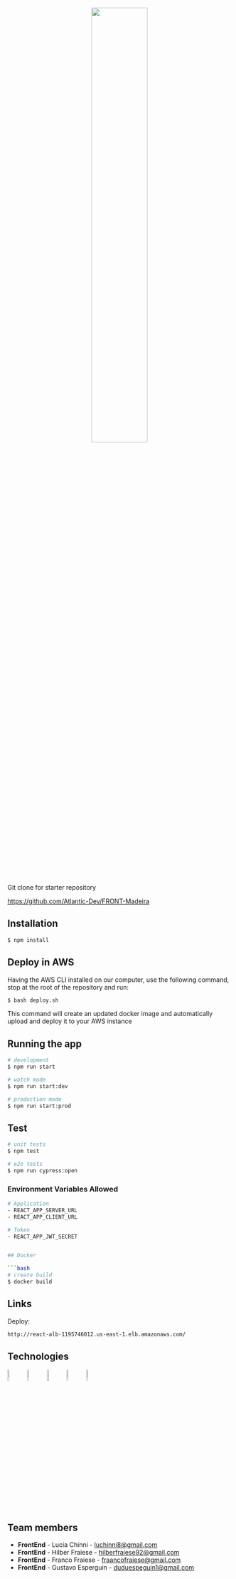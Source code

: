 <p align="center">
<code>
<img width="50%"heigth="50%" src="https://res.cloudinary.com/db0jqczp4/image/upload/v1663529605/Banner.45044716e3473aa288dd_wei4gu.png">
</code>
</p>

Git clone for starter repository

https://github.com/Atlantic-Dev/FRONT-Madeira


## Installation

```bash
$ npm install
```

## Deploy in AWS
Having the AWS CLI installed on our computer, use the following command, stop at the root of the repository and run:

```bash
$ bash deploy.sh
```

This command will create an updated docker image and automatically upload and deploy it to your AWS instance


## Running the app

```bash
# development
$ npm run start

# watch mode
$ npm run start:dev

# production mode
$ npm run start:prod
```

## Test

```bash
# unit tests
$ npm test

# e2e tests
$ npm run cypress:open
```

### Environment Variables Allowed

```bash
# Application
- REACT_APP_SERVER_URL
- REACT_APP_CLIENT_URL

# Token
- REACT_APP_JWT_SECRET


## Docker

```bash
# create build
$ docker build

```

## Links

Deploy:

```bash
http://react-alb-1195746012.us-east-1.elb.amazonaws.com/
```

## Technologies
  <a href="https://es.reactjs.org/" target="blank"><img src="https://res.cloudinary.com/db0jqczp4/image/upload/v1663567530/react_fxhhhe.png" width=8% alt="React Logo" /></a> 
  <a href="https://es.redux.js.org/" target="blank"><img src="https://res.cloudinary.com/db0jqczp4/image/upload/v1663567530/redux_whribl.png" width=8% alt="Redux Logo" /></a>
  <a href="https://aws.amazon.com/es/" target="blank"><img src="https://res.cloudinary.com/db0jqczp4/image/upload/v1663554113/aws_tdfzqq.png" width=8% alt="AWS Logo" /></a>
  <a href="https://www.docker.com/" target="blank"><img src="https://res.cloudinary.com/db0jqczp4/image/upload/v1663554113/docker_zq7kse.png" width=8% alt="Docker Logo" top="50px"/></a>
  <a href="https://www.cypress.io/" target="blank"><img src="https://res.cloudinary.com/db0jqczp4/image/upload/v1663568302/cypress_qwynvy.png" width=8% alt="Cypress Logo" /></a>
## Team members

- **FrontEnd** - Lucia Chinni - luchinni8@gmail.com
- **FrontEnd** - Hilber Fraiese - hilberfraiese92@gmail.com
- **FrontEnd** - Franco Fraiese - fraancofraiese@gmail.com
- **FrontEnd** - Gustavo Esperguin - duduespeguin1@gmail.com
